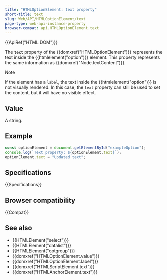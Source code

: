 ```yaml
---
title: "HTMLOptionElement: text property"
short-title: text
slug: Web/API/HTMLOptionElement/text
page-type: web-api-instance-property
browser-compat: api.HTMLOptionElement.text
---
```


{{ApiRef("HTML DOM")}}

The **`text`** property of the {{domxref("HTMLOptionElement")}} represents the text inside the {{htmlelement("option")}} element.
This property represents the same information as {{domxref("Node.textContent")}}.

> [!NOTE]
> If the element has a `label`, the text inside the {{htmlelement("option")}} is not visually rendered. In this case, the `text` property can still be used to set the content, but it will have no visible effect.

## Value

A string.

## Example

```js
const optionElement = document.getElementById("exampleOption");
console.log(`Text property: ${optionElement.text}`);
optionElement.text = "Updated text";
```

## Specifications

{{Specifications}}

## Browser compatibility

{{Compat}}

## See also

- {{HTMLElement("select")}}
- {{HTMLElement("datalist")}}
- {{HTMLElement("optgroup")}}
- {{domxref("HTMLOptionElement.value")}}
- {{domxref("HTMLOptionElement.label")}}
- {{domxref("HTMLScriptElement.text")}}
- {{domxref("HTMLAnchorElement.text")}}
